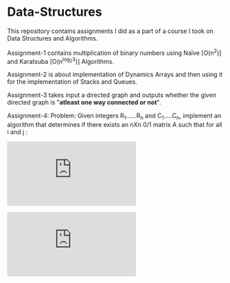 # Data-Structures
This repository contains assignments I did as a part of a course I took on Data Structures and Algorithms.


Assignment-1 contains multiplication of binary numbers using Naïve [O(n<sup>2</sup>)] and Karatsuba [O(n<sup>log<sub>2</sub>3</sup>)] Algorithms.

Assignment-2 is about implementation of Dynamics Arrays and then using it for the implementation of Stacks and Queues.

Assignment-3 takes input a directed graph and outputs whether the given directed graph is "**atleast one way connected or not**".

Assignment-4: 
Problem: Given integers R<sub>1</sub>......R<sub>n</sub> and C<sub>1</sub>.....C<sub>n</sub>, implement an algorithm that determines
if there exists an nXn 0/1 matrix A such that for all i and j :

![](https://latex.codecogs.com/gif.latex?%5Csum_%7Bj%3D1%7D%5E%7Bn%7D%20A_%7Bi%7D_%7Bj%7D%20%3D%20R_%7Bi%7D)

![](https://latex.codecogs.com/gif.latex?%5Csum_%7Bi%3D1%7D%5E%7Bn%7D%20A_%7Bi%7D_%7Bj%7D%20%3D%20C_%7Bj%7D)

